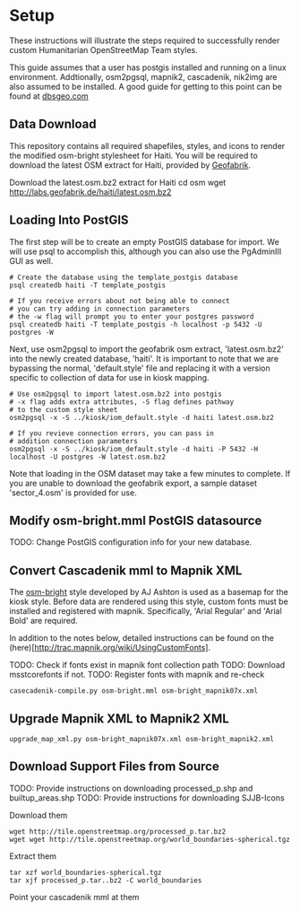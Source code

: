# Setup

These instructions will illustrate the steps required to
successfully render custom Humanitarian OpenStreetMap Team styles.

This guide assumes that a user has postgis installed and running on
a linux environment. Addtionally, osm2pgsql, mapnik2, cascadenik, nik2img are also assumed to be installed. A good guide for getting to this point can
be found at [dbsgeo.com](http://dbsgeo.com/foss4g2010/html/)

## Data Download

This repository contains all required shapefiles, styles, and icons to render the modified osm-bright stylesheet for Haiti. You will be required to download the latest OSM extract for Haiti, provided by [Geofabrik](http://www.geofabrik.de/index.html).

Download the latest.osm.bz2 extract for Haiti
	cd osm
	wget http://labs.geofabrik.de/haiti/latest.osm.bz2

## Loading Into PostGIS

The first step will be to create an empty PostGIS database for import.
We will use psql to accomplish this, although you can also use the PgAdminIII GUI as well.

	# Create the database using the template_postgis database
	psql createdb haiti -T template_postgis

	# If you receive errors about not being able to connect
	# you can try adding in connection parameters
	# the -w flag will prompt you to enter your postgres password
	psql createdb haiti -T template_postgis -h localhost -p 5432 -U postgres -W

Next, use osm2pgsql to import the geofabrik osm extract, 'latest.osm.bz2' into the newly created database, 'haiti'. It is important to note that we are bypassing the normal, 'default.style' file and replacing it with a version specific to collection of data for use in kiosk mapping.

	# Use osm2pgsql to import latest.osm.bz2 into postgis
	# -x flag adds extra attributes, -S flag defines pathway
	# to the custom style sheet
	osm2pgsql -x -S ../kiosk/iom_default.style -d haiti latest.osm.bz2

	# If you revieve connection errors, you can pass in
	# addition connection parameters
	osm2pgsql -x -S ../kiosk/iom_default.style -d haiti -P 5432 -H localhost -U postgres -W latest.osm.bz2

Note that loading in the OSM dataset may take a few minutes to complete. If you are unable to download the geofabrik export, a sample dataset 'sector_4.osm' is provided for use.

## Modify osm-bright.mml PostGIS datasource

TODO: Change PostGIS configuration info for your new database.

## Convert Cascadenik mml to Mapnik XML

The [osm-bright](https://github.com/developmentseed/mapbox/tree/master/osm-bright/) style developed by AJ Ashton is used as a basemap for the kiosk style. Before data are rendered using this style, custom fonts must be installed and registered with mapnik. Specifically, 'Arial Regular' and 'Arial Bold' are required.

In addition to the notes below, detailed instructions can be found on the (here)[http://trac.mapnik.org/wiki/UsingCustomFonts].

TODO: Check if fonts exist in mapnik font collection path
TODO: Download msstcorefonts if not.
TODO: Register fonts with mapnik and re-check

	casecadenik-compile.py osm-bright.mml osm-bright_mapnik07x.xml

## Upgrade Mapnik XML to Mapnik2 XML

	upgrade_map_xml.py osm-bright_mapnik07x.xml osm-bright_mapnik2.xml

## Download Support Files from Source

TODO: Provide instructions on downloading processed_p.shp and builtup_areas.shp
TODO: Provide instructions for downloading SJJB-Icons

Download them

	wget http://tile.openstreetmap.org/processed_p.tar.bz2
	wget wget http://tile.openstreetmap.org/world_boundaries-spherical.tgz

Extract them

	tar xzf world_boundaries-spherical.tgz
	tar xjf processed_p.tar..bz2 -C world_boundaries

Point your cascadenik mml at them
